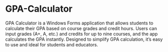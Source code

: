 # GPA-Calculator
GPA Calculator is a Windows Forms application that allows students to calculate their GPA based on course grades and credit hours. Users can input grades (A+, A, etc.) and credits for up to nine courses, and the app calculates the GPA instantly. Designed to simplify GPA calculation, it’s easy to use and ideal for students and educators.
